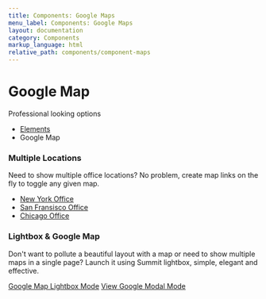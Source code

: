 ```yaml
---
title: Components: Google Maps
menu_label: Components: Google Maps
layout: documentation
category: Components
markup_language: html
relative_path: components/component-maps
---
```


<!-- Intro Title Section 1 -->
<div class="section-block intro-title-1 sm">
  <div class="row">
    <div class="col w-full">
      <div class="title-container">
        <div class="title-container-inner">
          <div class="row flex">
            <div class="col w-6/12 v-align-middle">
              <div>
                <h1 class="mb-0">Google Map</h1>
                <p class="lead mb-0 mb-mobile-20">Professional looking options</p>
              </div>
            </div>
            <div class="col w-6/12 v-align-middle">
              <div>
                <ul class="breadcrumb inline-block mb-0 pull-right clear-float-on-mobile">
                  <li>
                    <a href="index.html">Elements</a>
                  </li>
                  <li> Google Map </li>
                </ul>
              </div>
            </div>
          </div>
        </div>
      </div>
    </div>
  </div>
</div>
<!-- Intro Title Section 1 End -->
<!-- Map Section -->
<div class="section-block no-padding">
  <div class="row collapse full-width">
    <div class="col w-full center">
      <div class="map-container" data-coordinates="[[40.723301,-74.002988],[40.733301,-74.043988],[40.723301,-73.907888]]" data-icon="&quot;images/assets/map-marker.png&quot;,&quot;images/assets/map-marker.png&quot;,&quot;images/assets/map-marker.png&quot;" data-info="&quot;Office One<br>44 St. West 32&quot;,&quot;Office Two<br>44 St. West 32&quot;,&quot;Office Three<br>44 St. West 32&quot;" data-zoom-level="13" data-style="color">
        <div class="map-canvas" id="map-1"></div>
      </div>
    </div>
  </div>
</div>
<!-- Map Section End -->
<!-- Multiple Locations -->
<div class="section-block replicable-content">
  <div class="row">
    <div class="col w-4/12">
      <h3 class="mb-50">Multiple Locations</h3>
      <div class="map-pan-link-container">
        <p class="lead">Need to show multiple office locations? No problem, create map links on the fly to toggle any given map.</p>
        <ul class="list-unstyled">
          <li><a href="#" class="active map-pan-link" data-target-map="map-canvas-2" data-coordinates="[[40.723301,-74.002988]]">New York Office</a></li>
          <li><a href="#" class="map-pan-link" data-target-map="map-canvas-2" data-coordinates="[[37.774929, -122.419416]]" data-icon="&quot;images/assets/map-marker-2.png&quot;" data-info="&quot;Downtown San Fransisco Office&quot;">San Fransisco Office</a></li>
          <li><a href="#" class="map-pan-link" data-target-map="map-canvas-2" data-coordinates="[[41.875388, -87.638261]]" data-icon="&quot;images/assets/map-marker.png&quot;" data-info="&quot;Downtown San Fransisco Office&quot;">Chicago Office</a></li>
        </ul>
      </div>
    </div>
    <div class="col w-8/12">
      <div class="map-container mb-30" data-coordinates="[[40.723301,-74.002988]]" data-icon="&quot;images/assets/map-marker.png&quot;" data-info="&quot;Downtown New York Office<br>44 St. West 32&quot;" data-zoom-level="16" data-style="greyscale">
        <div class="map-canvas" id="map-canvas-2"></div>
      </div>
    </div>
  </div>
</div>
<!-- Multiple Locations End -->
<!-- Map Lightbox -->
<div class="section-block bg-grey-ultralight">
  <div class="row">
    <div class="col w-4/12">
      <h3 class="mb-50">Lightbox &amp; Google Map</h3>
    </div>
    <div class="col w-8/12">
      <p class="lead">Don't want to pollute a beautiful layout with a map or need to show multiple maps in a single page? Launch it using Summit lightbox, simple, elegant and effective.</p>
      <a data-content="iframe" data-toolbar="" href="http://maps.google.com?q=40.723301,-74.002988&amp;output=embed&amp;z=18" class="lightbox-link button rounded size-md bg-theme bg-hover-theme color-white color-hover-white"><span class="icon-pin left"></span> Google Map Lightbox Mode</a>
      <a data-content="iframe" data-toolbar="" data-modal-mode="" href="http://maps.google.com?q=40.723301,-74.002988&amp;output=embed&amp;z=18" class="lightbox-link button rounded size-md bg-theme bg-hover-theme color-white color-hover-white"><span class="icon-pin left"></span> View Google Modal Mode</a>
    </div>
  </div>
</div>
<!-- Map Lightbox End -->
